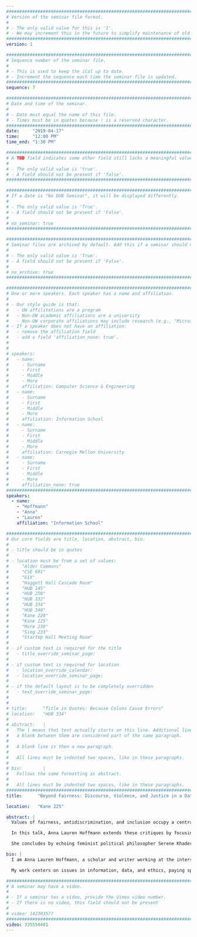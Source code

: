 ```yaml
---
################################################################################
# Version of the seminar file format.
#
# - The only valid value for this is '1'.
# - We may increment this in the future to simplify maintenance of old seminars.
################################################################################
version: 1

################################################################################
# Sequence number of the seminar file.
#
# - This is used to keep the iCal up to date.
# - Increment the sequence each time the seminar file is updated.
################################################################################
sequence: 7

################################################################################
# Date and time of the seminar.
#
# - Date must equal the name of this file.
# - Times must be in quotes because : is a reserved character.
################################################################################
date:     "2019-04-17"
time:     "12:00 PM"
time_end: "1:30 PM"

################################################################################
# A TBD field indicates some other field still lacks a meaningful value.
#
# - The only valid value is 'true'.
# - A field should not be present if 'false'.
################################################################################

################################################################################
# If a date is "No DUB Seminar", it will be displayed differently.
#
# - The only valid value is 'True'.
# - A field should not be present if 'False'.
#
# no_seminar: true
################################################################################

################################################################################
# Seminar files are archived by default. Add this if a seminar should not be.
#
# - The only valid value is 'True'.
# - A field should not be present if 'False'.
#
# no_archive: true
################################################################################

################################################################################
# One or more speakers. Each speaker has a name and affiliation.
#
# - Our style guide is that:
#   - UW affilitations are a program
#   - Non-UW academic affiliations are a university
#   - Non-UW corporate affiliations may include research (e.g., "Microsoft Research")
# - If a speaker does not have an affiliation:
#   - remove the affiliation field
#   - add a field 'affiliation_none: true'.
#
#
# speakers:
#   - name: 
#     - Surname
#     - First
#     - Middle
#     - More
#     affiliation: Computer Science & Engineering 
#   - name: 
#     - Surname
#     - First
#     - Middle
#     - More
#     affiliation: Information School 
#   - name: 
#     - Surname
#     - First
#     - Middle
#     - More
#     affiliation: Carnegie Mellon University 
#   - name:
#     - Surname
#     - First
#     - Middle
#     - More
#     affiliation_none: true
################################################################################
speakers:
  - name:
    - "Hoffmann"
    - "Anna"
    - "Lauren"
    affiliation: "Information School"

################################################################################
# Our core fields are title, location, abstract, bio.
#
# - title should be in quotes
#
# - location must be from a set of values:
#     "Alder Commons"
#     "CSE 691"
#     "GIX"
#     "Haggett Hall Cascade Room"
#     "HUB 145"
#     "HUB 250"
#     "HUB 332"
#     "HUB 334"
#     "HUB 340"
#     "Kane 220"
#     "Kane 225"
#     "More 230"
#     "Sieg 233"
#     "StartUp Hall Meeting Room"
#
# - if custom text is required for the title
#   - title_override_seminar_page:
#
# - if custom text is required for location
#   - location_override_calendar:
#   - location_override_seminar_page:
#
# - if the default layout is to be completely overridden
#   - text_override_seminar_page:
#
#
# title:      "Title in Quotes: Because Colons Cause Errors"
# location:   "HUB 334"
#
# abstract:   |
#   The | means that text actually starts on this line. Additional lines without
#   a blank between them are considered part of the same paragraph.
#
#   A blank line is then a new paragraph.
#
#   All lines must be indented two spaces, like in these paragraphs.
#
# bio:        |
#   Follows the same formatting as abstract.
#
#   All lines must be indented two spaces, like in these paragraphs.
################################################################################
title:      "Beyond Fairness: Discourse, Violence, and Justice in a Datafied World"

location:   "Kane 225"

abstract: |
  Values of fairness, antidiscrimination, and inclusion occupy a central place in the emerging ethics of data and algorithms. Their importance is underscored by the reality that data-intensive, algorithmically-mediated decision systems—as represented by artificial intelligence and machine learning (AI/ML)—can exacerbate existing (or generate new) injustices, worsening already problematic distributions of rights, opportunities, and wealth. At the same time, critics of certain “fair” or “inclusive” approaches to the design and implementation of these systems have illustrated their limits, pointing to problems with reductive or overly technical definitions of fairness or a general inability to appropriately address representative or dignitary harms.

  In this talk, Anna Lauren Hoffmann extends these critiques by focusing on problems of cultural and discursive violence. She begins by discussing trends in AI/ML fairness and inclusion discussion that mirror problematic tendencies from legal antidiscrimination discourses. From there, she introduces “data violence” as a response to these trends. In particular, she lays out the discursive bases of data-based violence—that is, the discursive forms by which competing voices and various “fair” or “inclusive” solutions become legible (and others marginalized or ignored). In doing so, she undermines any neat or easy distinction between the presence of violence and its absence—rather, our sense of fair or inclusive conditions contain and feed the possibility of violent ones.

  She concludes by echoing feminist political philosopher Serene Khader’s call to move away from justice-imposing solutions toward justice-enhancing ones. Importantly, justice-enhancing efforts cannot simply be a matter of protecting or “including” vulnerable others, but must also attend to discourses and norms that generate asymmetrical vulnerabilities to violence in the first place.

bio: |
  I am Anna Lauren Hoffmann, a scholar and writer working at the intersections of data, technology, culture, and ethics. I am currently an Assistant Professor with The Information School at the University of Washington.

  My work centers on issues in information, data, and ethics, paying specific attention to the ways discourse, design, and uses of information technology work to promote or hinder the pursuit of important human values like respect and justice. I am concerned with the ways data, information, and technological systems (or the ways we talk about them) discriminate by undermining the development of self-respect of some, especially through the infliction of symbolic and discursive violences. In addition, I work on issues around ethics education for data professionals and computer scientists, as well as the possibilities (and limits) of research ethics and professional codes of ethics.

################################################################################
# A seminar may have a video.
#
# - If a seminar has a video, provide the Vimeo video number.
# - If there is no video, this field should not be present
#
# video: 142303577
################################################################################
video: 335550401
---
```

